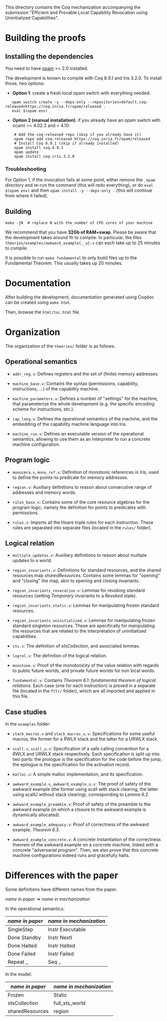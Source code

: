 This directory contains the Coq mechanization accompanying the submission
"Efficient and Provable Local Capability Revocation using Uninitialized
Capabilities".

# Building the proofs

## Installing the dependencies

You need to have [opam](https://opam.ocaml.org/) >= 2.0 installed.

The development is known to compile with Coq 8.9.1 and Iris 3.2.0. To install
those, two options:

- **Option 1**: create a fresh *local* opam switch with everything needed:

```
   opam switch create -y --deps-only --repositories=default,coq-released=https://coq.inria.fr/opam/released .
   eval $(opam env)
```

- **Option 2 (manual installation)**: if you already have an opam switch with
  ocaml >= 4.02.3 and < 4.10:

```
    # Add the coq-released repo (skip if you already have it)
    opam repo add coq-released https://coq.inria.fr/opam/released
    # Install Coq 8.9.1 (skip if already installed)
    opam install coq.8.9.1
    opam update
    opam install coq-iris.3.2.0
```

### Troubleshooting

For Option 1, if the invocation fails at some point, either remove the `_opam`
directory and re-run the command (this will redo everything), or do `eval $(opam
env)` and then `opam install -y --deps-only .` (this will continue from where it
failed).

## Building

```
make -jN  # replace N with the number of CPU cores of your machine
```

We recommend that you have **32Gb of RAM+swap**. Please be aware that the
development takes around 1h to compile. In particular, the files
`theories/examples/awkward_example{,_u}.v` can each take up to 25 minutes to
compile.

It is possible to run `make fundamental` to only build files up to the
Fundamental Theorem. This usually takes up 20 minutes.

# Documentation

After building the development, documentation generated using Coqdoc can be
created using `make html`. 

Then, browse the `html/toc.html` file.

# Organization

The organization of the `theories/` folder is as follows.

## Operational semantics

- `addr_reg.v`: Defines registers and the set of (finite) memory addresses.

- `machine_base.v`: Contains the syntax (permissions, capability, instructions,
  ...) of the capability machine.

- `machine_parameters.v`: Defines a number of "settings" for the machine, that
  parameterize the whole development (e.g. the specific encoding scheme for
  instructions, etc.).

- `cap_lang.v`: Defines the operational semantics of the machine, and the
  embedding of the capability machine language into Iris.

- `machine_run.v`: Defines an executable version of the operational semantics,
  allowing to use them as an interpreter to run a concrete machine
  configuration.

## Program logic

- `monocmra.v`, `mono_ref.v`: Definition of monotonic references in Iris, used
  to define the points-to predicate for memory addresses.

- `region.v`: Auxiliary definitions to reason about consecutive range of
  addresses and memory words.

- `rules_base.v`: Contains some of the core resource algebras for the program
  logic, namely the definition for points to predicates with permissions.

- `rules.v`: Imports all the Hoare triple rules for each instruction. These
  rules are separated into separate files (located in the `rules/` folder).

## Logical relation

- `multiple_updates.v`: Auxiliary definitions to reason about multiple updates
  to a world.

- `region_invariants.v`: Definitions for standard resources, and the shared
  resources map *sharedResources*. Contains some lemmas for "opening" and
  "closing" the map, akin to opening and closing invariants.

- `region_invariants_revocation.v`: Lemmas for revoking standard resources
  (setting *Temporary* invariants to a *Revoked* state).

- `region_invariants_static.v`: Lemmas for manipulating frozen standard
  resources.

- `region_invariants_uninitialized.v`: Lemmas for manipulating frozen standard
  singleton resources. These are specifically for manipulating the resources
  that are related to the interpretation of uninitialized capabilities.

- `sts.v`: The definition of *stsCollection*, and associated lemmas.

- `logrel.v`: The definition of the logical relation.

- `monotone.v`: Proof of the monotonicity of the value relation with regards to
  public future worlds, and private future worlds for non local words.

- `fundamental.v`: Contains *Theorem 6.1: fundamental theorem of logical
  relations*. Each case (one for each instruction) is proved in a separate file
  (located in the `ftlr/` folder), which are all imported and applied in this
  file.

## Case studies

In the `examples` folder:

- `stack_macros.v` and `stack_macros_u.v`: Specifications for some useful
  macros, the former for a RWLX stack and the latter for a URWLX stack.

- `scall.v`, `scall_u.v`: Specification of a safe calling convention for a RWLX
  and URWLX stack respectively. Each specification is split up into two parts:
  the prologue is the specification for the code before the jump, the epilogue
  is the specification for the activation record.

- `malloc.v`: A simple malloc implementation, and its specification.

- `awkward_example.v`, `awkward_example_u.v`: The proof of safety of the awkward
  example (the former using scall with stack clearing, the latter using scallU
  without stack clearing), corresponding to *Lemma 6.2*.

- `awkward_example_preamble.v`: Proof of safety of the preamble to the awkward
  example (in which a closure to the awkward example is dynamically allocated).

- `awkward_example_adequacy.v`: Proof of correctness of the awkward example,
  *Theorem 6.3*.

- `awkward_example_concrete.v`: A concrete instantiation of the correctness
  theorem of the awkward example on a concrete machine, linked with a concrete
  "adversarial program". Then, we also prove that this concrete machine
  configurations indeed runs and gracefully halts.


# Differences with the paper

Some definitions have different names from the paper.

*name in paper => name in mechanization*

In the operational semantics:

| *name in paper*   | *name in mechanization*   |
|-------------------|---------------------------|
| SingleStep        | Instr Executable          |
| Done Standby      | Instr NextI               |
| Done Halted       | Instr Halted              |
| Done Failed       | Instr Failed              |
| Repeat _          | Seq _                     |

In the model:

| *name in paper* | *name in mechanization* |
|-----------------|-------------------------|
| Frozen          | Static                  |
| stsCollection   | full_sts_world          |
| sharedResources | region                  |

